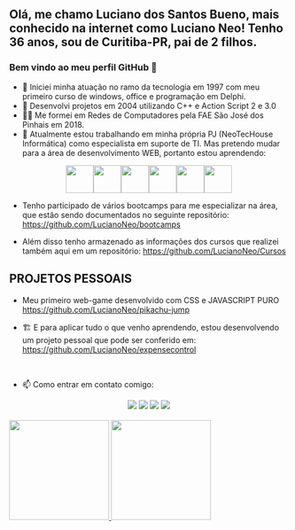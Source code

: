 ## Olá, me chamo Luciano dos Santos Bueno, mais conhecido na internet como Luciano Neo! Tenho 36 anos, sou de Curitiba-PR, pai de 2 filhos.
### Bem vindo ao meu perfil GitHub 👋

- 🔭 Iniciei minha atuação no ramo da tecnologia em 1997 com meu primeiro curso de windows, office e programação em Delphi.
- 🚀 Desenvolvi projetos em 2004 utilizando C++ e Action Script 2 e 3.0
- 👨‍🎓 Me formei em Redes de Computadores pela FAE São José dos Pinhais em 2018.
- 👜 Atualmente estou trabalhando em minha própria PJ (NeoTecHouse Informática) como especialista em suporte de TI. Mas pretendo mudar para a área de desenvolvimento WEB, portanto estou aprendendo:
<div align="center">
<img src="https://cdn.jsdelivr.net/gh/devicons/devicon/icons/html5/html5-original-wordmark.svg" width="50" /><img src="https://cdn.jsdelivr.net/gh/devicons/devicon/icons/css3/css3-original-wordmark.svg" width="50"/><img src="https://cdn.jsdelivr.net/gh/devicons/devicon/icons/javascript/javascript-original.svg" width="50"/><img src="https://cdn.jsdelivr.net/gh/devicons/devicon/icons/bootstrap/bootstrap-original-wordmark.svg" width="50"/><img src="https://cdn.jsdelivr.net/gh/devicons/devicon/icons/nodejs/nodejs-original.svg" width="50"/><img src="https://cdn.jsdelivr.net/gh/devicons/devicon/icons/react/react-original-wordmark.svg" width="50"/>
</div>

- Tenho participado de vários bootcamps para me especializar na área, que estão sendo documentados no seguinte repositório:
https://github.com/LucianoNeo/bootcamps

- Além disso tenho armazenado as informações dos cursos que realizei também aqui em um repositório:
https://github.com/LucianoNeo/Cursos


## PROJETOS PESSOAIS
- Meu primeiro web-game desenvolvido com CSS e JAVASCRIPT PURO<br>
https://github.com/LucianoNeo/pikachu-jump

- 🏗 E para aplicar tudo o que venho aprendendo, estou desenvolvendo um projeto pessoal que pode ser conferido em:
https://github.com/LucianoNeo/expensecontrol
<br>

- 📫 Como entrar em contato comigo:
<div align="center">
<a href="https://www.linkedin.com/in/luciano-dos-santos-bueno-58363373/" target="_blank"><img src="https://img.shields.io/badge/-LinkedIn-%230077B5?style=for-the-badge&logo=linkedin&logoColor=white" target="_blank"></a>
<a href = "mailto:tec.info.luciano@hotmail.com"><img src="https://img.shields.io/badge/Gmail-D14836?style=for-the-badge&logo=gmail&logoColor=white" target="_blank"></a>
<a href="https://instagram.com/lucianoneo" target="_blank"><img src="https://img.shields.io/badge/-Instagram-%23E4405F?style=for-the-badge&logo=instagram&logoColor=white" target="_blank"></a>
<a href="https://www.youtube.com/c/CanaldoLucianoNeo" target="_blank"><img src="https://img.shields.io/badge/YouTube-FF0000?style=for-the-badge&logo=youtube&logoColor=white" target="_blank"></a>


</div>
<br>
<div>
<a href="https://github.com/LucianoNeo">
<img height="180em" src="https://github-readme-stats.vercel.app/api/top-langs/?username=LucianoNeo&layout=compact&langs_count=7&theme=dracula"/>
<img height="180em" src="https://github-readme-stats.vercel.app/api?username=LucianoNeo&show_icons=true&theme=dracula&include_all_commits=true&count_private=true"/>
</div>
